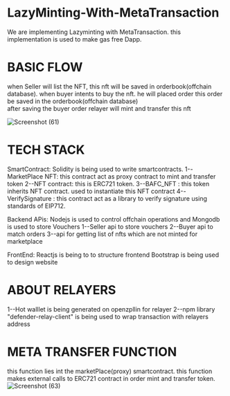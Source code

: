 # LazyMinting-With-MetaTransaction
We are implementing Lazyminting with MetaTransaction. this implementation is used to make gas free Dapp. 

# BASIC FLOW
when Seller will list the NFT, this nft will be saved in orderbook(offchain database).
when buyer intents to buy the nft. he will placed order this order be saved in the orderbook(offchain database)   
after saving the buyer order relayer will mint and transfer this nft

![Screenshot (61)](https://user-images.githubusercontent.com/61561367/175577091-2c39797f-3746-4b43-955d-4948d6c323b5.png)

# TECH STACK
SmartContract: Solidity is being used to write smartcontracts.
1--MarketPlace NFT: this contract act as proxy contract to mint and transfer token
2--NFT contract: this is ERC721 token.
3--BAFC_NFT : this token inherits NFT contract. used to instantiate this NFT contract
4--VerifySignature : this contract act as a library to verify signature using standards of EIP712.

Backend APis: Nodejs is used to control offchain operations and Mongodb is used to store Vouchers
1--Seller api to store vouchers
2--Buyer api to match orders
3--api for getting list of nfts which are not minted for marketplace

FrontEnd:
Reactjs is being to to structure frontend
Bootstrap is being used to design website

# ABOUT RELAYERS
1--Hot walllet is being generated on openzpllin for relayer
2--npm library "defender-relay-client" is being used to wrap transaction with relayers address<tx>
  
# META TRANSFER FUNCTION
this function lies int the marketPlace(proxy) smartcontract. this function makes external calls to ERC721 contract in order mint and transfer token.
  ![Screenshot (63)](https://user-images.githubusercontent.com/61561367/175599779-03828c14-41a0-46ba-854d-e4767be62487.png)


